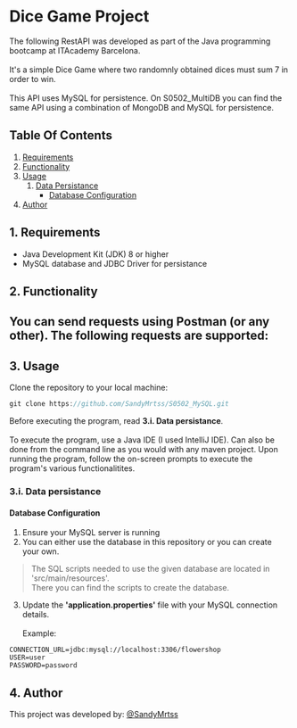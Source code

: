 # Dice Game Project

The following RestAPI was developed as part of the Java programming bootcamp at ITAcademy Barcelona.
<br><br>It's a simple Dice Game where two randomnly obtained dices must sum 7 in order to win.
<br><br>This API uses MySQL for persistence. On S0502_MultiDB you can find the same API using a combination of MongoDB and MySQL for persistence.

## Table Of Contents
1. [Requirements](#req)
2. [Functionality](#func)
3. [Usage](#use)
    1. [Data Persistance](#persistance)
       - [Database Configuration](#mysql)
4. [Author](#author)

## 1. Requirements <a name = "req"></a>
- Java Development Kit (JDK) 8 or higher
- MySQL database and JDBC Driver for persistance

## 2. Functionality <a name = "func"></a>
You can send requests using Postman (or any other). The following requests are supported:
-
   
## 3. Usage <a name = "use"></a>
Clone the repository to your local machine: 
```java Cloning repo
git clone https://github.com/SandyMrtss/S0502_MySQL.git
```
Before executing the program, read **3.i. Data persistance**.
<br><br>To execute the program, use a Java IDE (I used IntelliJ IDE). Can also be done from the command line as you would with any maven project. Upon running the program, follow the on-screen prompts to execute the program's various functionalitites.

### 3.i. Data persistance <a name = "persistance"></a>
#### Database Configuration <a name = "mysql"></a>
1. Ensure your MySQL server is running
2. You can either use the database in this repository or you can create your own.
> The SQL scripts needed to use the given database are located in 'src/main/resources'.
> <br>There you can find the scripts to create the database.
3. Update the **'application.properties'** file with your MySQL connection details.
<br><br>Example:
```
CONNECTION_URL=jdbc:mysql://localhost:3306/flowershop
USER=user
PASSWORD=password
```

## 4. Author <a name = "author"></a>
This project was developed by:
[@SandyMrtss](https://github.com/SandyMrtss)

